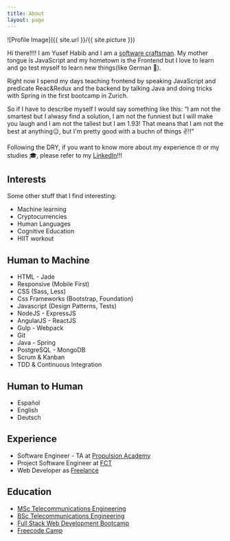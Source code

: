 ```yaml
---
title: About
layout: page
---
```

![Profile Image]({{ site.url }}/{{ site.picture }})

<p>Hi there!!!! I am Yusef Habib and I am a <a href="https://en.wikipedia.org/wiki/Software_craftsmanship">software craftsman</a>. My mother tongue is JavaScript and my hometown is the Frontend but I love to learn and go test myself to learn new things(like German 😬).

Right now I spend my days teaching frontend by speaking JavaScript and predicate Reac&Redux and the backend by talking Java and doing tricks with Spring in the first bootcamp in Zurich. 

So if I have to describe myself I would say something like this:
<q>I am not the smartest but I alwasy find a solution, I am not the funniest but I will make you laugh and I am not the tallest but I am 1.93! That means that I am not the best at anything😑, but I'm pretty good with a buchn of things ✌️!!</q>
</p>

<p>Following the DRY, if you want to know more about my experience 🤓 or my studies 🎓, please refer to my <a href="https://www.linkedin.com/yhabib">LinkedIn</a>!!!</p>

<h2>Interests</h2>
<p>Some other stuff that I find interesting:</p>
<ul class="inrterest-list">
	<li>Machine learning</li>
	<li>Cryptocurrencies</li>
  <li>Human Languages</li>
  <li>Cognitive Education</li>
	<li>HIIT workout</li>
</ul>

<h2>Human to Machine</h2>

<ul class="skill-list">
	<li>HTML - Jade</li>
	<li>Responsive (Mobile First)</li>
	<li>CSS (Sass, Less)</li>
	<li>Css Frameworks (Bootstrap, Foundation)</li>
	<li>Javascript (Design Patterns, Tests)</li>
	<li>NodeJS - ExpressJS</li>
	<li>AngularJS - ReactJS</li>
	<li>Gulp - Webpack</li>
	<li>Git</li>
	<li>Java - Spring</li>
	<li>PostgreSQL - MongoDB</li>
	<li>Scrum & Kanban</li>
	<li>TDD & Continuous Integration</li>
</ul>

<h2>Human to Human</h2>
<ul class="skill-list">
	<li>Español</li>
	<li>English</li>
	<li>Deutsch</li>
</ul>

<h2>Experience</h2>
<ul class="skill-list">
	<li>Software Engineer - TA at <a href="https://propulsionacademy.com/">Propulsion Academy</a></li>
	<li>Project Software Engineer at <a href="http://www.fct.de/">FCT</a></li>
	<li>Web Developer as <a href="https://yhabib.github.io/projects/">Freelance</a></li>
</ul>

<h2>Education</h2>
<ul class="skill-list">
	<li><a href="https://www.uniovi.es/en/estudios/masteres/masteres/-/asset_publisher/d0m7JOOPYmoL/content/master-universitario-en-ingenieria-de-telecomunicacion;jsess">MSc Telecommunications Engineering</a></li>
  <li><a href="https://www.uniovi.es/-/grado-en-ingenieria-en-tecnologias-y-servicios-de-telecomunicacion-2014">BSc Telecommunications Engineering</a></li>
  <li><a href="https://propulsionacademy.com/full-stack-development/">Full Stack Web Development Bootcamp</a></li>
  <li><a href="https://www.freecodecamp.com/yhabib/front-end-certification">Freecode Camp</a></li>
</ul>

